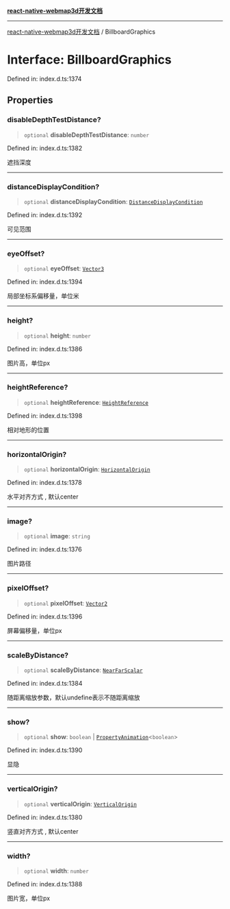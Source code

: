 [**react-native-webmap3d开发文档**](../README.md)

***

[react-native-webmap3d开发文档](../globals.md) / BillboardGraphics

# Interface: BillboardGraphics

Defined in: index.d.ts:1374

## Properties

### disableDepthTestDistance?

> `optional` **disableDepthTestDistance**: `number`

Defined in: index.d.ts:1382

遮挡深度

***

### distanceDisplayCondition?

> `optional` **distanceDisplayCondition**: [`DistanceDisplayCondition`](DistanceDisplayCondition.md)

Defined in: index.d.ts:1392

可见范围

***

### eyeOffset?

> `optional` **eyeOffset**: [`Vector3`](Vector3.md)

Defined in: index.d.ts:1394

局部坐标系偏移量，单位米

***

### height?

> `optional` **height**: `number`

Defined in: index.d.ts:1386

图片高，单位px

***

### heightReference?

> `optional` **heightReference**: [`HeightReference`](../enumerations/HeightReference.md)

Defined in: index.d.ts:1398

相对地形的位置

***

### horizontalOrigin?

> `optional` **horizontalOrigin**: [`HorizontalOrigin`](../enumerations/HorizontalOrigin.md)

Defined in: index.d.ts:1378

水平对齐方式 , 默认center

***

### image?

> `optional` **image**: `string`

Defined in: index.d.ts:1376

图片路径

***

### pixelOffset?

> `optional` **pixelOffset**: [`Vector2`](Vector2.md)

Defined in: index.d.ts:1396

屏幕偏移量，单位px

***

### scaleByDistance?

> `optional` **scaleByDistance**: [`NearFarScalar`](NearFarScalar.md)

Defined in: index.d.ts:1384

随距离缩放参数，默认undefine表示不随距离缩放

***

### show?

> `optional` **show**: `boolean` \| [`PropertyAnimation`](PropertyAnimation.md)\<`boolean`\>

Defined in: index.d.ts:1390

显隐

***

### verticalOrigin?

> `optional` **verticalOrigin**: [`VerticalOrigin`](../enumerations/VerticalOrigin.md)

Defined in: index.d.ts:1380

竖直对齐方式 , 默认center

***

### width?

> `optional` **width**: `number`

Defined in: index.d.ts:1388

图片宽，单位px
